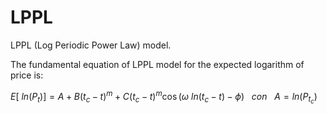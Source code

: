 # LPPL
LPPL (Log Periodic Power Law) model. 

The fundamental equation of LPPL model for the expected logarithm of price is:

$E\big[\ ln(P_t)\big ] = A + B(t_c-t)^m+C(t_c-t)^m \cos(\omega \ ln(t_c-t)-\phi) \ \ \ con \ \ \ A=ln(P_{t_c})$

